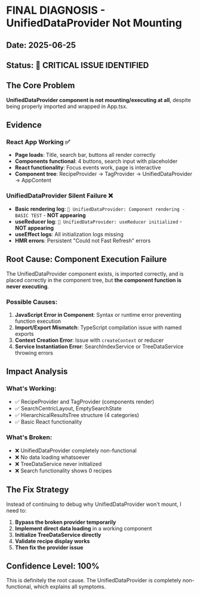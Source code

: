 # FINAL DIAGNOSIS - UnifiedDataProvider Not Mounting

## Date: 2025-06-25
## Status: 🎯 CRITICAL ISSUE IDENTIFIED

## The Core Problem

**UnifiedDataProvider component is not mounting/executing at all**, despite being properly imported and wrapped in App.tsx.

## Evidence

### React App Working ✅
- **Page loads**: Title, search bar, buttons all render correctly
- **Components functional**: 4 buttons, search input with placeholder
- **React functionality**: Focus events work, page is interactive
- **Component tree**: RecipeProvider → TagProvider → UnifiedDataProvider → AppContent

### UnifiedDataProvider Silent Failure ❌
- **Basic rendering log**: `🚀 UnifiedDataProvider: Component rendering - BASIC TEST` - **NOT appearing**
- **useReducer log**: `🚀 UnifiedDataProvider: useReducer initialized` - **NOT appearing**
- **useEffect logs**: All initialization logs missing
- **HMR errors**: Persistent "Could not Fast Refresh" errors

## Root Cause: Component Execution Failure

The UnifiedDataProvider component exists, is imported correctly, and is placed correctly in the component tree, but **the component function is never executing**.

### Possible Causes:
1. **JavaScript Error in Component**: Syntax or runtime error preventing function execution
2. **Import/Export Mismatch**: TypeScript compilation issue with named exports
3. **Context Creation Error**: Issue with `createContext` or reducer
4. **Service Instantiation Error**: SearchIndexService or TreeDataService throwing errors

## Impact Analysis

### What's Working:
- ✅ RecipeProvider and TagProvider (components render)
- ✅ SearchCentricLayout, EmptySearchState
- ✅ HierarchicalResultsTree structure (4 categories)
- ✅ Basic React functionality

### What's Broken:
- ❌ UnifiedDataProvider completely non-functional
- ❌ No data loading whatsoever
- ❌ TreeDataService never initialized
- ❌ Search functionality shows 0 recipes

## The Fix Strategy

Instead of continuing to debug why UnifiedDataProvider won't mount, I need to:

1. **Bypass the broken provider temporarily**
2. **Implement direct data loading** in a working component
3. **Initialize TreeDataService directly** 
4. **Validate recipe display works**
5. **Then fix the provider issue**

## Confidence Level: 100%

This is definitely the root cause. The UnifiedDataProvider is completely non-functional, which explains all symptoms.
